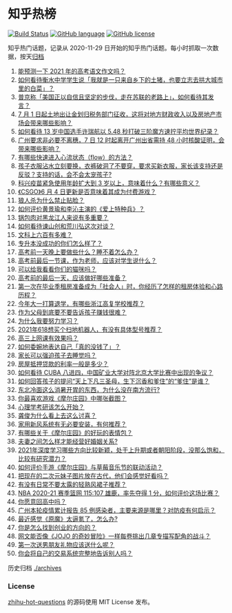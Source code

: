 # 知乎热榜
[![Build Status](https://github.com/ToWeLong/zhihu-hot-questions/workflows/CI/badge.svg)](https://github.com/ToWeLong/zhihu-hot-questions/actions)
[![GitHub language](https://img.shields.io/badge/language-golang-orange.svg)](https://golang.org/)
[![GitHub license](https://img.shields.io/github/license/ToWeLong/zhihu-hot-questions)](https://github.com/ToWeLong/zhihu-hot-questions/blob/main/LICENSE)

知乎热门话题，记录从 2020-11-29 日开始的知乎热门话题。每小时抓取一次数据，按天[归档](./archives)

<!-- BEGIN -->

1. [能预测一下 2021 年的高考语文作文吗？](https://www.zhihu.com/question/451864903)
1. [如何看待衡水中学学生说「我就是一只来自乡下的土猪，也要立志去拱大城市里的白菜」？](https://www.zhihu.com/question/462345321)
1. [普京称「美国正以自信且坚定的步伐，走在苏联的老路上」，如何看待其发言？](https://www.zhihu.com/question/463282858)
1. [7 月 1 日起土地出让金划归税务部门征收，这将对地方财政收入以及房地产市场会带来哪些影响？](https://www.zhihu.com/question/463323805)
1. [如何看待 13 岁中国选手许瑞航以 5.48 秒打破三阶魔方速拧平均世界纪录？](https://www.zhihu.com/question/463234557)
1. [广州要求非必要不离穗，7 日 12 时起离开广州出省需持 48 小时核酸证明，会带来哪些影响？](https://www.zhihu.com/question/463430613)
1. [有哪些快速进入心流状态（flow）的方法？](https://www.zhihu.com/question/20992764)
1. [孩子衣服沾水立刻要换，衣裤破洞了不要穿，要求买新衣服，家长该支持还是反驳？支持的话，会不会太宠孩子?](https://www.zhihu.com/question/459542600)
1. [科兴疫苗紧急使用年龄扩大到 3 岁以上，意味着什么？有哪些意义？](https://www.zhihu.com/question/463239638)
1. [《CSGO》6 月 4 日更新是否意味着其成为付费游戏？](https://www.zhihu.com/question/463103636)
1. [狼人杀为什么禁止贴脸？](https://www.zhihu.com/question/462970840)
1. [如何评价黄景瑜和李沁主演的《爱上特种兵》？](https://www.zhihu.com/question/462601125)
1. [锅包肉对黑龙江人来说有多重要？](https://www.zhihu.com/question/462784342)
1. [如何看待谏山创和荒川弘这次对谈？](https://www.zhihu.com/question/463257259)
1. [文科上六百有多难？](https://www.zhihu.com/question/350905229)
1. [专升本没成功的你们怎么样了？](https://www.zhihu.com/question/460210637)
1. [高考前一天晚上要做些什么？睡不着怎么办？](https://www.zhihu.com/question/458722775)
1. [高考前最后一节课，作为老师，应该对学生说什么？](https://www.zhihu.com/question/462695709)
1. [可以给我看看你们的猫咪吗？](https://www.zhihu.com/question/462824843)
1. [高考前的最后一天，应该做好哪些准备？](https://www.zhihu.com/question/463408596)
1. [第一次在毕业季租房准备成为「社会人」时，你经历了怎样的租房体验和心路历程？](https://www.zhihu.com/question/461693068)
1. [今年大一打算退学，有哪些浙江高复学校推荐？](https://www.zhihu.com/question/58522765)
1. [作为父母到底要不要告诉孩子赚钱很难？](https://www.zhihu.com/question/461239979)
1. [为什么我要努力学习？](https://www.zhihu.com/question/462192669)
1. [2021年618想买个扫地机器人，有没有具体型号推荐？](https://www.zhihu.com/question/397698378)
1. [高三上网课有效果吗？](https://www.zhihu.com/question/309967841)
1. [如何委婉地表达自己「真的没钱了」？](https://www.zhihu.com/question/462984155)
1. [家长可以强迫孩子去睡觉吗？](https://www.zhihu.com/question/463206973)
1. [房屋抵押贷款的利率一般是多少？](https://www.zhihu.com/question/387069469)
1. [如何看待 CUBA 八进四，中国矿业大学对阵北京大学比赛中出现的争议？](https://www.zhihu.com/question/463306896)
1. [如何回答孩子的提问“天上下凡三圣母，生下沉香和爹住”的“爹住”是谁？](https://www.zhihu.com/question/462277776)
1. [东北冷面这么消暑开胃的东西，为什么没在南方流行?](https://www.zhihu.com/question/462700732)
1. [你最喜欢游戏《摩尔庄园》中哪张截图？](https://www.zhihu.com/question/462564850)
1. [心理学考研该怎么开始？](https://www.zhihu.com/question/455742815)
1. [龚俊为什么看上去这么讨喜？](https://www.zhihu.com/question/456646250)
1. [家用新风系统有无必要安装，有何推荐？](https://www.zhihu.com/question/28529319)
1. [有哪些关于《摩尔庄园》的好玩的表情包？](https://www.zhihu.com/question/462564869)
1. [夫妻之间怎么样才能经营好婚姻关系?](https://www.zhihu.com/question/349031552)
1. [2021年深度学习哪些方向比较新颖，处于上升期或者朝阳阶段，没那么饱和，比较有研究潜力？](https://www.zhihu.com/question/460500204)
1. [如何评价手游《摩尔庄园》与草莓音乐节的联动活动？](https://www.zhihu.com/question/463139385)
1. [把现在的二次元妹子图片放在古代，他们会感觉好看吗？](https://www.zhihu.com/question/462903907)
1. [有没有日常不要太露的轻熟风裙子推荐？](https://www.zhihu.com/question/323077384)
1. [NBA 2020-21 赛季篮网 115:107 雄鹿，率先夺得 1 分，如何评价这场比赛？](https://www.zhihu.com/question/463395654)
1. [你愿意回高中吗？](https://www.zhihu.com/question/453231661)
1. [广州本轮疫情累计报告 85 例感染者，主要来源是哪里？对防疫有何启示？](https://www.zhihu.com/question/463254288)
1. [最近感觉《原魔》太逼氪了，怎么办?](https://www.zhihu.com/question/463036805)
1. [你是怎么找到创业的方向的？](https://www.zhihu.com/question/25857988)
1. [网文能否像《JOJO 的奇妙冒险》一样每卷挑出几章专描写配角的战斗？](https://www.zhihu.com/question/463065863)
1. [第一次送男朋友礼物应该送什么呢？](https://www.zhihu.com/question/320207842)
1. [你会将自己的交易系统完整地告诉别人吗？](https://www.zhihu.com/question/462350634)

<!-- END -->

历史归档 [./archives](./archives)


### License
[zhihu-hot-questions](https://github.com/towelong/zhihu-hot-questions) 的源码使用 MIT License 发布。